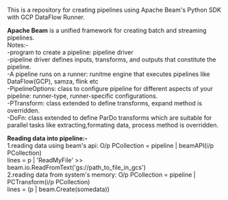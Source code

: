 This is a repository for creating pipelines using Apache Beam's Python SDK with GCP DataFlow Runner.  

**Apache Beam** is a unified framework for creating batch and streaming pipelines.  
Notes:-  
-program to create a pipeline: pipeline driver  
-pipeline driver defines inputs, transforms, and outputs that constitute the pipeline.  
-A pipeline runs on a runner: runitme engine that executes pipelines like DataFlow(GCP), samza, flink etc  
-PipelineOptions: class to configure pipeline for different aspects of your pipeline: runner-type, runner-specific configurations.   
-PTransform: class extended to define transforms, expand method is overridden.  
-DoFn: class extended to define ParDo transforms which are suitable for parallel tasks like extracting,formating data, process method is overridden.  

**Reading data into pipeline:-**  
1.reading data using beam's api: O/p PCollection = pipeline | beamAPI(i/p PCollection)  
lines = p | 'ReadMyFile' >> beam.io.ReadFromText('gs://path_to_file_in_gcs')  
2.reading data from system's memory: O/p PCollection = pipeline | PCTransform(i/p PCollection)  
lines = (p | beam.Create(somedata))  
